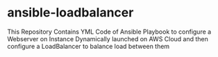 # ansible-loadbalancer
This Repository Contains YML Code of Ansible Playbook to configure a Webserver on Instance Dynamically launched on AWS Cloud and then configure a LoadBalancer to balance load between them
